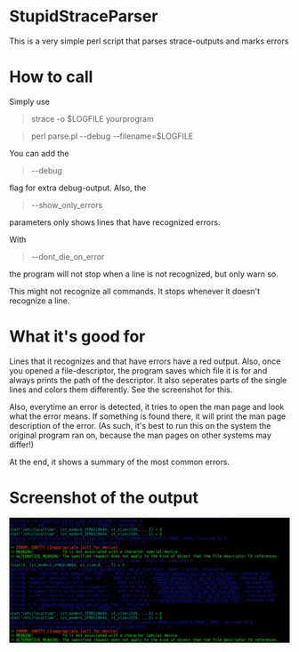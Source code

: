 # StupidStraceParser

This is a very simple perl script that parses strace-outputs and marks errors

# How to call

Simply use 

> strace -o $LOGFILE yourprogram

> perl parse.pl --debug --filename=$LOGFILE

You can add the 

> --debug

flag for extra debug-output. Also, the

> --show\_only\_errors

parameters only shows lines that have recognized errors.

With

> --dont\_die\_on\_error

the program will not stop when a line is not recognized, but only warn so.

This might not recognize all commands. It stops whenever it doesn't recognize a line.

# What it's good for

Lines that it recognizes and that have errors have a red output. Also, once you opened a file-descriptor, the
program saves which file it is for and always prints the path of the descriptor. It also seperates parts of the
single lines and colors them differently. See the screenshot for this.

Also, everytime an error is detected, it tries to open the man page and look what the error means. If something
is found there, it will print the man page description of the error. (As such, it's best to run this on the
system the original program ran on, because the man pages on other systems may differ!)

At the end, it shows a summary of the most common errors.

# Screenshot of the output

![Screenshot](screenshot.png?raw=true "Screenshot")
